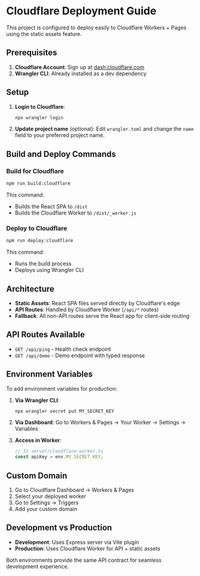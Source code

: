 # Cloudflare Deployment Guide

This project is configured to deploy easily to Cloudflare Workers + Pages using the static assets feature.

## Prerequisites

1. **Cloudflare Account**: Sign up at [dash.cloudflare.com](https://dash.cloudflare.com)
2. **Wrangler CLI**: Already installed as a dev dependency

## Setup

1. **Login to Cloudflare**:

   ```bash
   npx wrangler login
   ```

2. **Update project name** (optional):
   Edit `wrangler.toml` and change the `name` field to your preferred project name.

## Build and Deploy Commands

### Build for Cloudflare

```bash
npm run build:cloudflare
```

This command:

- Builds the React SPA to `/dist`
- Builds the Cloudflare Worker to `/dist/_worker.js`

### Deploy to Cloudflare

```bash
npm run deploy:cloudflare
```

This command:

- Runs the build process
- Deploys using Wrangler CLI

## Architecture

- **Static Assets**: React SPA files served directly by Cloudflare's edge
- **API Routes**: Handled by Cloudflare Worker (`/api/*` routes)
- **Fallback**: All non-API routes serve the React app for client-side routing

## API Routes Available

- `GET /api/ping` - Health check endpoint
- `GET /api/demo` - Demo endpoint with typed response

## Environment Variables

To add environment variables for production:

1. **Via Wrangler CLI**:

   ```bash
   npx wrangler secret put MY_SECRET_KEY
   ```

2. **Via Dashboard**: Go to Workers & Pages → Your Worker → Settings → Variables

3. **Access in Worker**:
   ```typescript
   // In server/cloudflare-worker.ts
   const apiKey = env.MY_SECRET_KEY;
   ```

## Custom Domain

1. Go to Cloudflare Dashboard → Workers & Pages
2. Select your deployed worker
3. Go to Settings → Triggers
4. Add your custom domain

## Development vs Production

- **Development**: Uses Express server via Vite plugin
- **Production**: Uses Cloudflare Worker for API + static assets

Both environments provide the same API contract for seamless development experience.
